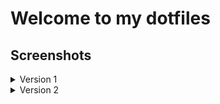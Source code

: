 # Welcome to my dotfiles

## Screenshots

<details>
  <summary>Version 1</summary>
  <p>First up with blue primary color, it is my first real try of ricing, which is why i dropped it mid completion in favour for v2.</p>
  
  
![Screenshot](v1/preview.png)

</details>

<details>
  <summary>Version 2</summary>
  <p>This is my second try, you may see that the files from the sway, fuzzel directories and waybar/config.jsonc are mostly if not the same compared to v1.
  With more experience i could get more working and i decided to go for a simple style setup, especially for waybar.</p>

![Screenshot](v2/preview.png)

</details>


